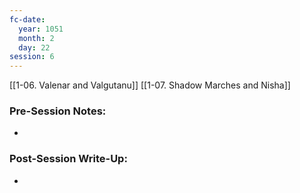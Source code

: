 ```yaml
---
fc-date:
  year: 1051
  month: 2
  day: 22
session: 6
---
```

[[1-06. Valenar and Valgutanu]] [[1-07. Shadow Marches and Nisha]]

### Pre-Session Notes:
* 

### Post-Session Write-Up:

* 
